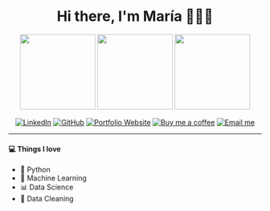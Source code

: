 <h1 align="center">Hi there, I'm María 👋👩‍💻</h1>

<p align="center">
  <img src="https://media.giphy.com/media/Dh5q0sShxgp13DwrvG/giphy.gif" height="150px">
  <img src="https://media.giphy.com/media/v1.Y2lkPWVjZjA1ZTQ3Yjg2MnI2dzh2YThqMXdpMmlwdGZqd3RhbGQweDd2eGczNG0wc3cwYSZlcD12MV9zdGlja2Vyc19zZWFyY2gmY3Q9cw/OZFMTlKGk9si5WKNSy/giphy.gif" height="150px">
  <img src="images/typing6.gif" height="150px">
</p>
<div align="center">
  
[![LinkedIn](https://img.shields.io/badge/-LinkedIn-306EA8?style=flat&logo=linkedin&logoColor=white)](https://www.linkedin.com/in/mariaaguileragarcia/)
[![GitHub](https://img.shields.io/badge/-GitHub-2F2F2F?style=flat&logo=github&logoColor=white)](https://www.github.com/maria-aguilera)
[![Portfolio Website](https://img.shields.io/badge/Portfolio%20Website%20-8A2BE2?style=flat&logo=Homeassistant&logoColor=white)](https://maria-aguilera.github.io/)
[![Buy me a coffee](https://img.shields.io/badge/-Buy_me_a_coffee-yellow?style=flat&logo=buymeacoffee&logoColor=white)](https://coff.ee/mariaaguilera)
[![Email me](https://img.shields.io/badge/Email%20me%20-D14836?style=flat&logo=gmail&logoColor=white)](mailto:mariaaguilera979797@gmail.com)

</div>

---

#### 💻 **Things I love**

* 🐍 Python  
* 🤖 Machine Learning  
* 📊 Data Science  
* 🧹 Data Cleaning

